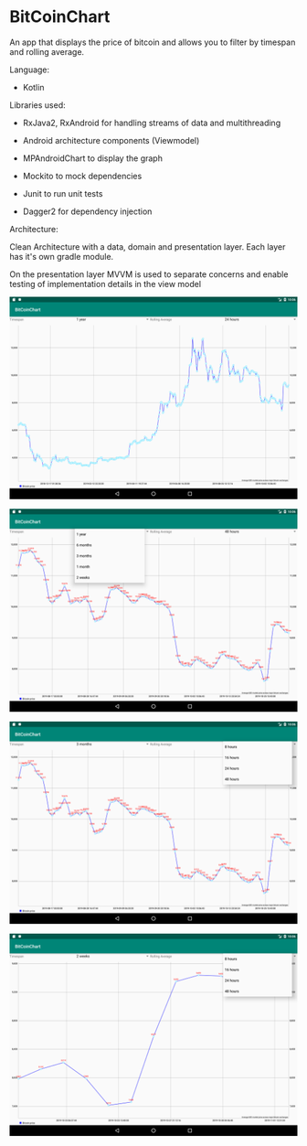 # BitCoinChart

An app that displays the price of bitcoin and allows you to filter by timespan and rolling average.

Language:

- Kotlin 

Libraries used: 

- RxJava2, RxAndroid for handling streams of data and multithreading

- Android architecture components (Viewmodel)

- MPAndroidChart to display the graph

- Mockito to mock dependencies

- Junit to run unit tests

- Dagger2 for dependency injection

Architecture:

Clean Architecture with a data, domain and presentation layer. Each layer has it's own gradle module.

On the presentation layer MVVM is used to separate concerns and enable testing of implementation details in the view model

![image](screenshots/Screenshot_1572764766.png)

![image](screenshots/Screenshot_1572764792.png)

![image](screenshots/Screenshot_1572764800.png)

![image](screenshots/Screenshot_1572764812.png)

